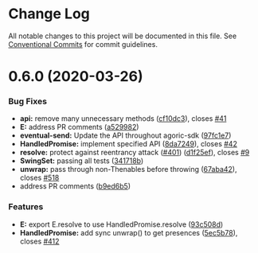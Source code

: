 # Change Log

All notable changes to this project will be documented in this file.
See [Conventional Commits](https://conventionalcommits.org) for commit guidelines.

# 0.6.0 (2020-03-26)


### Bug Fixes

* **api:** remove many unnecessary methods ([cf10dc3](https://github.com/Agoric/eventual-send/commit/cf10dc3af79cbeb33a3bc4980e6b87ac28503cd4)), closes [#41](https://github.com/Agoric/eventual-send/issues/41)
* **E:** address PR comments ([a529982](https://github.com/Agoric/eventual-send/commit/a529982203e4842290b84f48831052fe1e6d30f9))
* **eventual-send:** Update the API throughout agoric-sdk ([97fc1e7](https://github.com/Agoric/eventual-send/commit/97fc1e748d8e3955b29baf0e04bfa788d56dad9f))
* **HandledPromise:** implement specified API ([8da7249](https://github.com/Agoric/eventual-send/commit/8da7249764da87b7c47b89b5ccb5c1f2125ef0d1)), closes [#42](https://github.com/Agoric/eventual-send/issues/42)
* **resolve:** protect against reentrancy attack ([#401](https://github.com/Agoric/eventual-send/issues/401)) ([d1f25ef](https://github.com/Agoric/eventual-send/commit/d1f25ef2511168bd9df8b6ca6a8edfef13f6dd2b)), closes [#9](https://github.com/Agoric/eventual-send/issues/9)
* **SwingSet:** passing all tests ([341718b](https://github.com/Agoric/eventual-send/commit/341718be335e16b58aa5e648b51a731ea065c1d6))
* **unwrap:** pass through non-Thenables before throwing ([67aba42](https://github.com/Agoric/eventual-send/commit/67aba42962b10af9250248f7f1b2abc579291de6)), closes [#518](https://github.com/Agoric/eventual-send/issues/518)
* address PR comments ([b9ed6b5](https://github.com/Agoric/eventual-send/commit/b9ed6b5a510433af968ba233d4e943b939defa1b))


### Features

* **E:** export E.resolve to use HandledPromise.resolve ([93c508d](https://github.com/Agoric/eventual-send/commit/93c508de8439d8d6b4b6030af3f95c370c46f91f))
* **HandledPromise:** add sync unwrap() to get presences ([5ec5b78](https://github.com/Agoric/eventual-send/commit/5ec5b78a038f11d26827358c70bb6c820ed04a2e)), closes [#412](https://github.com/Agoric/eventual-send/issues/412)

